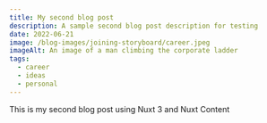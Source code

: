 ```yaml
---
title: My second blog post
description: A sample second blog post description for testing
date: 2022-06-21
image: /blog-images/joining-storyboard/career.jpeg
imageAlt: An image of a man climbing the corporate ladder
tags:
  - career
  - ideas
  - personal
---
```


This is my second blog post using Nuxt 3 and Nuxt Content